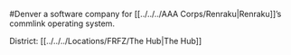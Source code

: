#Denver 
a software company for [[../../../AAA Corps/Renraku|Renraku]]’s commlink operating system.

District: [[../../../Locations/FRFZ/The Hub|The Hub]]